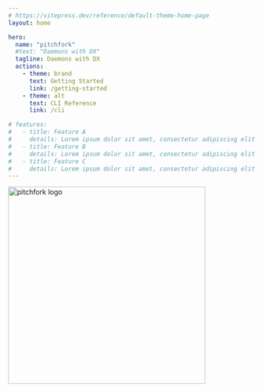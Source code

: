 ```yaml
---
# https://vitepress.dev/reference/default-theme-home-page
layout: home

hero:
  name: "pitchfork"
  #text: "Daemons with DX"
  tagline: Daemons with DX
  actions:
    - theme: brand
      text: Getting Started
      link: /getting-started
    - theme: alt
      text: CLI Reference
      link: /cli

# features:
#   - title: Feature A
#     details: Lorem ipsum dolor sit amet, consectetur adipiscing elit
#   - title: Feature B
#     details: Lorem ipsum dolor sit amet, consectetur adipiscing elit
#   - title: Feature C
#     details: Lorem ipsum dolor sit amet, consectetur adipiscing elit
---
```


<img src="/img/logo.png" alt="pitchfork logo" width="400" />
